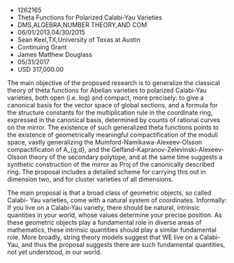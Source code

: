 
* 1262165
* Theta Functions for Polarized Calabi-Yau Varieties
* DMS,ALGEBRA,NUMBER THEORY,AND COM
* 06/01/2013,04/30/2015
* Sean Keel,TX,University of Texas at Austin
* Continuing Grant
* James Matthew Douglass
* 05/31/2017
* USD 317,000.00

The main objective of the proposed research is to generalize the classical
theory of theta functions for Abelian varieties to polarized Calabi-Yau
varieties, both open (i.e. log) and compact, more precisely: to give a canonical
basis for the vector space of global sections, and a formula for the structure
constants for the multiplication rule in the coordinate ring, expressed in the
canonical basis, determined by counts of rational curves on the mirror. The
existence of such generalized theta functions points to the existence of
geometrically meaningful compactification of the moduli space, vastly
generalizing the Mumford-Namikawa-Alexeev-Olsson compactificaton of A_{g,d}, and
the Gelfand-Kapranov-Zelevinski-Alexeev-Olsson theory of the secondary polytope,
and at the same time suggests a synthetic construction of the mirror as Proj of
the canonically described ring. The proposal includes a detailed scheme for
carrying this out in dimension two, and for cluster varieties of all dimensions.

The main proposal is that a broad class of geometric objects, so called Calabi-
Yau varieties, come with a natural system of coordinates. Informally: If you
live on a Calabi-Yau variety, there should be natural, intrinsic quantities in
your world, whose values determine your precise position. As these geometric
objects play a fundamental role in diverse areas of mathematics, these intrinsic
quantities should play a similar fundamental role. More broadly, string theory
models suggest that WE live on a Calabi-Yau, and thus the proposal suggests
there are such fundamental quantities, not yet understood, in our world.
